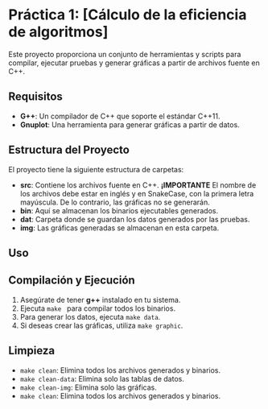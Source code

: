 # Práctica 1: [Cálculo de la eficiencia de algoritmos]

Este proyecto proporciona un conjunto de herramientas y scripts para compilar, ejecutar pruebas y generar gráficas a partir de archivos fuente en C++.

## Requisitos

- **G++**: Un compilador de C++ que soporte el estándar C++11.
- **Gnuplot**: Una herramienta para generar gráficas a partir de datos.

## Estructura del Proyecto

El proyecto tiene la siguiente estructura de carpetas:

- **src**: Contiene los archivos fuente en C++. **¡IMPORTANTE** El nombre de los archivos debe estar en inglés y en SnakeCase, con la primera letra mayúscula. De lo contrario, las gráficas no se generarán.
- **bin**: Aquí se almacenan los binarios ejecutables generados.
- **dat**: Carpeta donde se guardan los datos generados por las pruebas.
- **img**: Las gráficas generadas se almacenan en esta carpeta.

## Uso

## Compilación y Ejecución

1. Asegúrate de tener **g++** instalado en tu sistema.
2. Ejecuta `make ` para compilar todos los binarios.
3. Para generar los datos, ejecuta `make data`.
4. Si deseas crear las gráficas, utiliza `make graphic`.

## Limpieza

- `make clean`: Elimina todos los archivos generados y binarios.
- `make clean-data`: Elimina solo las tablas de datos.
- `make clean-img`: Elimina solo las gráficas.
- `make clean`: Elimina todos los archivos generados y binarios.



